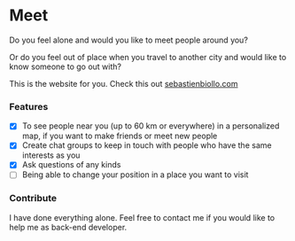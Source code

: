 # Meet

Do you feel alone and would you like to meet people around you? 

Or do you feel out of place when you travel to another city and would like to know someone to go out with?

This is the website for you. Check this out [sebastienbiollo.com](https://sebastienbiollo.com/login "Meet") 

### Features

- [x] To see people near you (up to 60 km or everywhere) in a personalized map, if you want to make friends or meet new people
- [x] Create chat groups to keep in touch with people who have the same interests as you
- [x] Ask questions of any kinds
- [ ] Being able to change your position in a place you want to visit

### Contribute

I have done everything alone. Feel free to contact me if you would like to help me as back-end developer.
